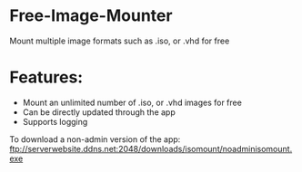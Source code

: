 # Free-Image-Mounter
Mount multiple image formats such as .iso, or .vhd for free
# Features:
- Mount an unlimited number of .iso, or .vhd images for free
- Can be directly updated through the app
- Supports logging

To download a non-admin version of the app: ftp://serverwebsite.ddns.net:2048/downloads/isomount/noadminisomount.exe

